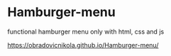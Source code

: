 # Hamburger-menu
functional hamburger menu only with html, css and js

https://obradovicnikola.github.io/Hamburger-menu/
